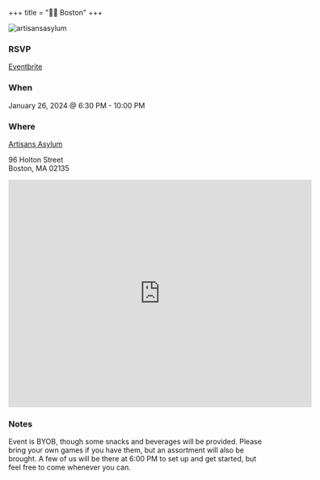 +++
title = "🫘🌆 Boston"
+++
<!-- ## Next Event -->
<!-- ![faneuilhall](/images/boston/faneuilhall.png) -->
![artisansasylum](/images/artisansasylum/logo.png)
### RSVP
[Eventbrite](https://www.eventbrite.com/e/board-game-night-wg-a2-tickets-798969347827)

### When
January 26, 2024 @ 6:30 PM - 10:00 PM

### Where
[Artisans Asylum](https://artisansasylum.com/)

96 Holton Street \
Boston, MA 02135

<iframe src="https://www.google.com/maps/embed?pb=!1m18!1m12!1m3!1d2948.183449253465!2d-71.14047012338038!3d42.359929535109195!2m3!1f0!2f0!3f0!3m2!1i1024!2i768!4f13.1!3m3!1m2!1s0x89e377365f51fb11%3A0x44819e37cbc72659!2sArtisans%20Asylum!5e0!3m2!1sen!2sus!4v1705366961885!5m2!1sen!2sus" width="600" height="450" style="border:0;" allowfullscreen="" loading="lazy" referrerpolicy="no-referrer-when-downgrade"></iframe>

### Notes
Event is BYOB, though some snacks and beverages will be provided.
Please bring your own games if you have them, but an assortment will also be brought.
A few of us will be there at 6:00 PM to set up and get started, but feel free to come whenever you can.
